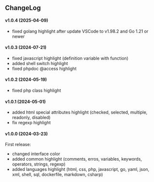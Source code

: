 ## ChangeLog

#### v1.0.4 (2025-04-09)

- fixed golang highlight after update VSCode to v1.98.2 and Go 1.21 or newer

#### v1.0.3 (2024-07-21)

- fixed javascript highlight (definition variable with function)
- added shell switch highlight
- fixed phpdoc @access highlight

#### v1.0.2 (2024-05-19)

- fixed php class highlight


#### v1.0.1 (2024-05-01)

- added html special attributes highlight (checked, selected, multiple, readonly, disabled)
- fix regexp highlight


#### v1.0.0 (2024-03-23)

First release:
- changed interface color
- added common highlight (comments, erros, variables, keywords, operators, strings, regexp)
- added languages highlight (html, css, php, javascript, go, yaml, json, xml, shell, sql, dockerfile, markdown, csharp)